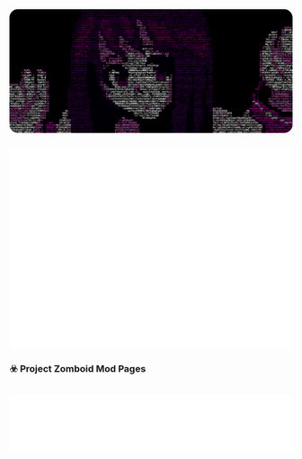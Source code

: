 
<!DOCTYPE html>
<html lang="en">
<head>
    <meta charset="UTF-8">
    <meta name="viewport" content="width=device-width, initial-scale=1.0">
    <link rel="stylesheet"
        href="https://fonts.googleapis.com/css2?family=Material+Symbols+Rounded:opsz,wght,FILL,GRAD@20..48,100..700,0..1,-50..200" />
        <link href="https://fonts.googleapis.com/css2?family=Roboto:ital,wght@0,100..900;1,100..900&display=swap"
        rel="stylesheet">
</head>
<body>
<div style="display:flex;justify-content:center;padding-bottom:10px;"><img src="thumb.gif" style="border-radius:15px;"></div>


<div style="display:flex;justify-content:center;padding-top:15px;"><img src="github-metrics.svg"></div>
<h3>☣️ Project Zomboid Mod Pages</h3>
<div style="display:flex;justify-content:center;padding-top:15px;"><img src="metrics-repo.svg"></div>
</body>
</html>
